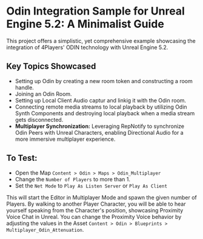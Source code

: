 # Odin Integration Sample for Unreal Engine 5.2: A Minimalist Guide

This project offers a simplistic, yet comprehensive example showcasing the integration of 4Players' ODIN technology with Unreal Engine 5.2.

## Key Topics Showcased

- Setting up Odin by creating a new room token and constructing a room handle.
- Joining an Odin Room.
- Setting up Local Client Audio captur and linkig it with the Odin room.
- Connecting remote media streams to local playback by utilizing Odin Synth Components and destroying local playback when a media stream gets disconnected.
- **Multiplayer Synchronization:** Leveraging RepNotify to synchronize Odin Peers with Unreal Characters, enabling Directional Audio for a more immersive multiplayer experience.

## To Test:

- Open the Map `Content > Odin > Maps > Odin_Multiplayer`
- Change the `Number of Players` to more than 1.
- Set the `Net Mode` to `Play As Listen Server` or `Play As Client`

This will start the Editor in Multiplayer Mode and spawn the given number of Players. By walking to another Player Character, you will be able to hear yourself speaking from the Character's position, showcasing Proximity Voice Chat in Unreal. You can change the Proximity Voice behavior by adjusting the values in the Asset `Content > Odin > Blueprints > Multiplayer_Odin_Attenuation`.